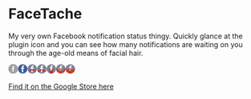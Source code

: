 FaceTache
=========

My very own Facebook notification status thingy. Quickly glance at the plugin icon and you can see how many notifications are waiting on you through the age-old means of facial hair.

![FaceTache](https://github.com/ColinWaddell/FaceTache/blob/master/icons/beard.png?raw=true "FaceTache Notifiers")

[Find it on the Google Store here](https://chrome.google.com/webstore/detail/facestache-a-fuzzy-facebo/ipjkailgioejhdhopcflghnalbhbkmme)
